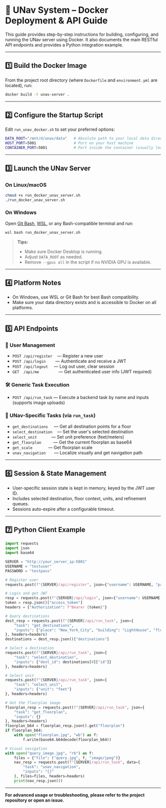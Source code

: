 # 🧭 UNav System – Docker Deployment & API Guide

This guide provides step-by-step instructions for building, configuring, and running the UNav server using Docker. It also documents the main RESTful API endpoints and provides a Python integration example.

---

## 1️⃣ Build the Docker Image

From the project root directory (where `Dockerfile` and `environment.yml` are located), run:

```bash
docker build -t unav-server .
```

---

## 2️⃣ Configure the Startup Script

Edit `run_unav_docker.sh` to set your preferred options:

```bash
DATA_ROOT="/mnt/d/unav/data"   # Absolute path to your local data directory
HOST_PORT=5001                 # Port on your host machine
CONTAINER_PORT=5001            # Port inside the container (usually leave as 5001)
```

---

## 3️⃣ Launch the UNav Server

### On Linux/macOS

```bash
chmod +x run_docker_unav_server.sh
./run_docker_unav_server.sh
```

### On Windows

Open [Git Bash](https://gitforwindows.org/), [WSL](https://docs.microsoft.com/en-us/windows/wsl/), or any Bash-compatible terminal and run:

```bash
wsl bash run_docker_unav_server.sh
```

> **Tips:**  
> - Make sure Docker Desktop is running.  
> - Adjust `DATA_ROOT` as needed.  
> - Remove `--gpus all` in the script if no NVIDIA GPU is available.

---

## 4️⃣ Platform Notes

- On Windows, use WSL or Git Bash for best Bash compatibility.
- Make sure your data directory exists and is accessible to Docker on all platforms.

---

## 5️⃣ API Endpoints

### 👤 User Management

- `POST /api/register` &nbsp;&nbsp;&nbsp;— Register a new user  
- `POST /api/login` &nbsp;&nbsp;&nbsp;&nbsp;&nbsp;&nbsp;&nbsp;— Authenticate and receive a JWT  
- `POST /api/logout` &nbsp;&nbsp;&nbsp;&nbsp;— Log out user, clear session  
- `GET  /api/me` &nbsp;&nbsp;&nbsp;&nbsp;&nbsp;&nbsp;&nbsp;&nbsp;&nbsp;&nbsp;&nbsp;&nbsp;&nbsp;&nbsp;&nbsp;— Get authenticated user info (JWT required)

### 🛠️ Generic Task Execution

- `POST /api/run_task` — Execute a backend task by name and inputs (supports image uploads)

### 📍 UNav-Specific Tasks (via `run_task`)

- `get_destinations` &nbsp;&nbsp;&nbsp;&nbsp;— Get all destination points for a floor  
- `select_destination` &nbsp;&nbsp;&nbsp;— Set the user's selected destination  
- `select_unit` &nbsp;&nbsp;&nbsp;&nbsp;&nbsp;&nbsp;&nbsp;&nbsp;&nbsp;&nbsp;&nbsp;— Set unit preference (feet/meters)  
- `get_floorplan` &nbsp;&nbsp;&nbsp;&nbsp;&nbsp;&nbsp;&nbsp;&nbsp;&nbsp;— Get the current floorplan as base64  
- `get_scale` &nbsp;&nbsp;&nbsp;&nbsp;&nbsp;&nbsp;&nbsp;&nbsp;&nbsp;&nbsp;&nbsp;&nbsp;— Get floorplan scale  
- `unav_navigation` &nbsp;&nbsp;&nbsp;&nbsp;&nbsp;&nbsp;— Localize visually and get navigation path

---

## 6️⃣ Session & State Management

- User-specific session state is kept in memory, keyed by the JWT user ID.  
- Includes selected destination, floor context, units, and refinement queues.  
- Sessions auto-expire after a configurable timeout.

---

## 7️⃣ Python Client Example

```python
import requests
import json
import base64

SERVER = "http://your_server_ip:5001"
USERNAME = "testuser"
PASSWORD = "testpass"

# Register user
requests.post(f"{SERVER}/api/register", json={"username": USERNAME, "password": PASSWORD})

# Login and get JWT
resp = requests.post(f"{SERVER}/api/login", json={"username": USERNAME, "password": PASSWORD})
token = resp.json()["access_token"]
headers = {"Authorization": f"Bearer {token}"}

# Query destinations
dest_resp = requests.post(f"{SERVER}/api/run_task", json={
    "task": "get_destinations",
    "inputs": {"place": "New_York_City", "building": "LightHouse", "floor": "6_floor"}
}, headers=headers)
destinations = dest_resp.json()["destinations"]

# Select a destination
requests.post(f"{SERVER}/api/run_task", json={
    "task": "select_destination",
    "inputs": {"dest_id": destinations[0]["id"]}
}, headers=headers)

# Select unit
requests.post(f"{SERVER}/api/run_task", json={
    "task": "select_unit",
    "inputs": {"unit": "feet"}
}, headers=headers)

# Get the floorplan image
floorplan_resp = requests.post(f"{SERVER}/api/run_task", json={
    "task": "get_floorplan",
    "inputs": {}
}, headers=headers)
floorplan_b64 = floorplan_resp.json().get("floorplan")
if floorplan_b64:
    with open("floorplan.jpg", "wb") as f:
        f.write(base64.b64decode(floorplan_b64))

# Visual navigation
with open("query_image.jpg", "rb") as f:
    files = {"file": ("query.jpg", f, "image/jpeg")}
    nav_resp = requests.post(f"{SERVER}/api/run_task", data={
        "task": "unav_navigation",
        "inputs": "{}"
    }, files=files, headers=headers)
    print(nav_resp.json())
```

---

**For advanced usage or troubleshooting, please refer to the project repository or open an issue.**
